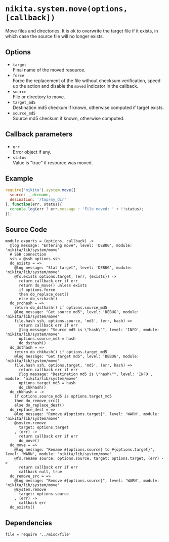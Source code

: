 
# `nikita.system.move(options, [callback])`

Move files and directories. It is ok to overwrite the target file if it
exists, in which case the source file will no longer exists.

## Options

* `target`   
  Final name of the moved resource.   
* `force`   
  Force the replacement of the file without checksum verification, speed up
  the action and disable the `moved` indicator in the callback.   
* `source`   
  File or directory to move.   
* `target_md5`   
  Destination md5 checkum if known, otherwise computed if target
  exists.   
* `source_md5`   
  Source md5 checkum if known, otherwise computed.   

## Callback parameters

* `err`   
  Error object if any.   
* `status`   
  Value is "true" if resource was moved.   

## Example

```js
require('nikita').system.move({
  source: __dirname,
  desination: '/tmp/my_dir'
}, function(err, status){
  console.log(err ? err.message : 'File moved: ' + !!status);
});
```

## Source Code

    module.exports = (options, callback) ->
      @log message: "Entering move", level: 'DEBUG', module: 'nikita/lib/system/move'
      # SSH connection
      ssh = @ssh options.ssh
      do_exists = =>
        @log message: "Stat target", level: 'DEBUG', module: 'nikita/lib/system/move'
        @fs.exists options.target, (err, {exists}) ->
          return callback err if err
          return do_move() unless exists
          if options.force
          then do_replace_dest()
          else do_srchash()
      do_srchash = =>
        return do_dsthash() if options.source_md5
        @log message: "Get source md5", level: 'DEBUG', module: 'nikita/lib/system/move'
        file.hash ssh, options.source, 'md5', (err, hash) =>
          return callback err if err
          @log message: "Source md5 is \"hash\"", level: 'INFO', module: 'nikita/lib/system/move'
          options.source_md5 = hash
          do_dsthash()
      do_dsthash = =>
        return do_chkhash() if options.target_md5
        @log message: "Get target md5", level: 'DEBUG', module: 'nikita/lib/system/move'
        file.hash ssh, options.target, 'md5', (err, hash) =>
          return callback err if err
          @log message: "Destination md5 is \"hash\"", level: 'INFO', module: 'nikita/lib/system/move'
          options.target_md5 = hash
          do_chkhash()
      do_chkhash = ->
        if options.source_md5 is options.target_md5
        then do_remove_src()
        else do_replace_dest()
      do_replace_dest = =>
        @log message: "Remove #{options.target}", level: 'WARN', module: 'nikita/lib/system/move'
        @system.remove
          target: options.target
        , (err) ->
          return callback err if err
          do_move()
      do_move = =>
        @log message: "Rename #{options.source} to #{options.target}", level: 'WARN', module: 'nikita/lib/system/move'
        @fs.rename source: options.source, target: options.target, (err) ->
          return callback err if err
          callback null, true
      do_remove_src = =>
        @log message: "Remove #{options.source}", level: 'WARN', module: 'nikita/lib/system/move'
        @system.remove
          target: options.source
        , (err) ->
          callback err
      do_exists()

## Dependencies

    file = require '../misc/file'
